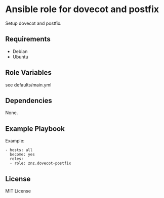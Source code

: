 # Ansible role for dovecot and postfix


Setup dovecot and postfix.

## Requirements

- Debian
- Ubuntu

## Role Variables

see defaults/main.yml

## Dependencies

None.

## Example Playbook

Example:

    - hosts: all
      become: yes
      roles:
      - role: znz.dovecot-postfix

## License

MIT License
